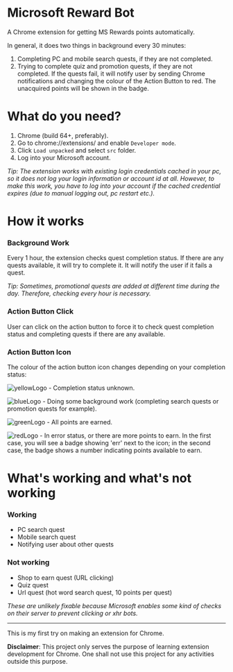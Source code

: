 # Microsoft Reward Bot
A Chrome extension for getting MS Rewards points automatically. 

In general, it does two things in background every 30 minutes:

1. Completing PC and mobile search quests, if they are not completed.
2. Trying to complete quiz and promotion quests, if they are not completed. If the quests fail, it will notify user by sending Chrome notifications and changing the colour of the Action Button to red. The unacquired points will be shown in the badge.


# What do you need?

1. Chrome (build 64+, preferably).
2. Go to chrome://extensions/ and enable `Developer mode`.
3. Click `Load unpacked` and select `src` folder.
4. Log into your Microsoft account. 

*Tip: The extension works with existing login credentials cached in your pc, so it does not log your login information or account id at all. However, to make this work, you have to log into your account if the cached credential expires (due to manual logging out, pc restart etc.).*


# How it works

### Background Work

Every 1 hour, the extension checks quest completion status. If there are any quests available, it will try to complete it. It will notify the user if it fails a quest.

*Tip: Sometimes, promotional quests are added at different time during the day. Therefore, checking every hour is necessary.*

### Action Button Click

User can click on the action button to force it to check quest completion status and completing quests if there are any available.

### Action Button Icon

The colour of the action button icon changes depending on your completion status:

![yellowLogo](https://github.com/tmxkn1/Microsoft-Reward-Chrome-Ext/blob/master/src/img/bingRwLogo@1x.png?raw=true) - Completion status unknown.

![blueLogo](https://github.com/tmxkn1/Microsoft-Reward-Chrome-Ext/blob/master/src/img/busy.png?raw=true) - Doing some background work (completing search quests or promotion quests for example).

![greenLogo](https://github.com/tmxkn1/Microsoft-Reward-Chrome-Ext/blob/master/src/img/done.png?raw=true) - All points are earned.

![redLogo](https://github.com/tmxkn1/Microsoft-Reward-Chrome-Ext/blob/master/src/img/warning.png?raw=true) - In error status, or there are more points to earn. In the first case, you will see a badge showing 'err' next to the icon; in the second case, the badge shows a number indicating points available to earn.

# What's working and what's not working

### Working

- PC search quest
- Mobile search quest
- Notifying user about other quests

### Not working

- Shop to earn quest (URL clicking)
- Quiz quest
- Url quest (hot word search quest, 10 points per quest)

*These are unlikely fixable because Microsoft enables some kind of checks on their server to prevent clicking or xhr bots.*

---

This is my first try on making an extension for Chrome. 

**Disclaimer**: This project only serves the purpose of learning extension development for Chrome. One shall not use this project for any activities outside this purpose.
